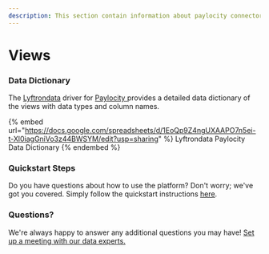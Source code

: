 ```yaml
---
description: This section contain information about paylocity connector views information
---
```


# Views

### Data Dictionary

The [Lyftrondata](https://www.lyftrondata.com/) driver for [Paylocity](https://www.lyftrondata.com/integration/Paylocity/)[ ](https://www.lyftrondata.com/integration/paylocity/)provides a detailed data dictionary of the views with data types and column names.

{% embed url="https://docs.google.com/spreadsheets/d/1EoQp9Z4ngUXAAPO7n5ei-t-Xl0iagGniVo3z44BWSYM/edit?usp=sharing" %}
Lyftrondata Paylocity Data Dictionary
{% endembed %}

### Quickstart Steps

Do you have questions about how to use the platform? Don't worry; we've got you covered. Simply follow the quickstart instructions [here](../../../../quickstart-steps.md).

### Questions? <a href="#questions" id="questions"></a>

We're always happy to answer any additional questions you may have! [Set up a meeting with our data experts.](https://www.lyftrondata.com/book-a-meeting/)


